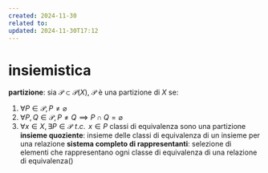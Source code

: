 ```yaml
---
created: 2024-11-30
related to: 
updated: 2024-11-30T17:12
---
```

# insiemistica
**partizione**: sia $\mathcal{P} \subset \mathcal{P}(X)$, $\mathcal{P}$ è una partizione di $X$ se:
1. $\forall P \in \mathcal{P}, P \neq \varnothing$
2. $\forall P, Q \in \mathcal{P}, P \neq Q \implies P \cap Q = \varnothing$
3. $\forall x \in X, \exists P \in \mathcal{P} \,\,t.c. \,\ x \in P$
classi di equivalenza sono una partizione 
**insieme quoziente**: insieme delle classi di equivalenza di un insieme per una relazione
**sistema completo di rappresentanti**: selezione di elementi che rappresentano ogni classe di equivalenza di una relazione di equivalenza()
